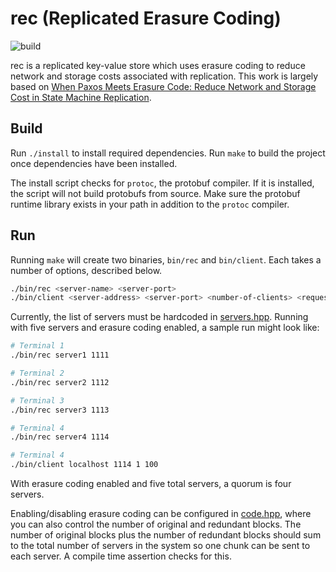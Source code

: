 # rec (Replicated Erasure Coding)

![build](https://github.com/LukasJoswiak/rec/workflows/build/badge.svg)

rec is a replicated key-value store which uses erasure coding to reduce network and storage costs associated with replication. This work is largely based on [When Paxos Meets Erasure Code: Reduce Network and Storage Cost in State Machine Replication](https://madsys.cs.tsinghua.edu.cn/publications/HPDC2014-mu.pdf).

## Build

Run `./install` to install required dependencies. Run `make` to build the project once dependencies have been installed.

The install script checks for `protoc`, the protobuf compiler. If it is installed, the script will not build protobufs from source. Make sure the protobuf runtime library exists in your path in addition to the `protoc` compiler.

## Run

Running `make` will create two binaries, `bin/rec` and `bin/client`. Each takes a number of options, described below.

```bash
./bin/rec <server-name> <server-port>
./bin/client <server-address> <server-port> <number-of-clients> <requests-per-client>
```

Currently, the list of servers must be hardcoded in [servers.hpp](https://github.com/LukasJoswiak/rec/blob/master/include/server/servers.hpp). Running with five servers and erasure coding enabled, a sample run might look like:

```bash
# Terminal 1
./bin/rec server1 1111

# Terminal 2
./bin/rec server2 1112

# Terminal 3
./bin/rec server3 1113

# Terminal 4
./bin/rec server4 1114

# Terminal 4
./bin/client localhost 1114 1 100
```

With erasure coding enabled and five total servers, a quorum is four servers.

Enabling/disabling erasure coding can be configured in [code.hpp](https://github.com/LukasJoswiak/rec/blob/master/include/server/code.hpp), where you can also control the number of original and redundant blocks. The number of original blocks plus the number of redundant blocks should sum to the total number of servers in the system so one chunk can be sent to each server. A compile time assertion checks for this.
